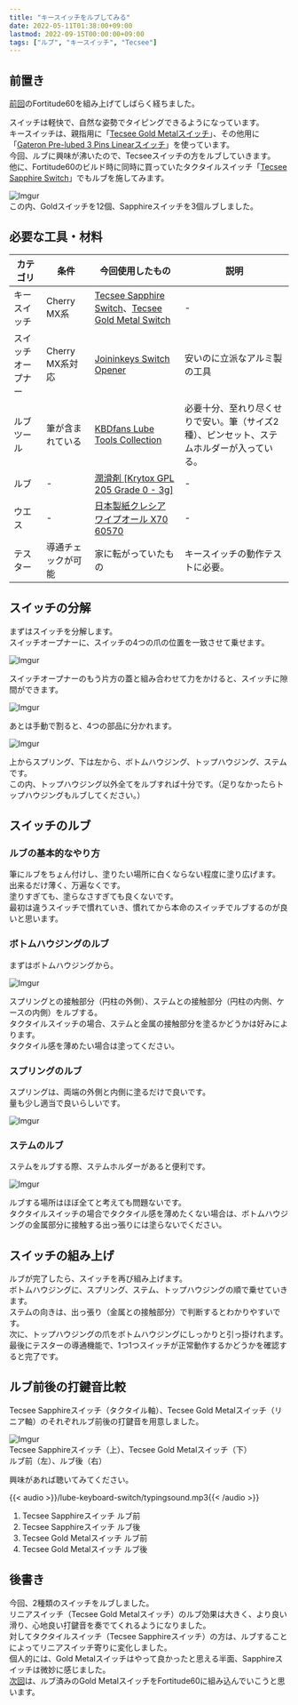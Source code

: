 ```yaml
---
title: "キースイッチをルブしてみる"
date: 2022-05-11T01:38:00+09:00
lastmod: 2022-09-15T00:00:00+09:00
tags: ["ルブ", "キースイッチ", "Tecsee"]
---
```

## 前置き

[前回](/build-log-fortitude60)のFortitude60を組み上げてしばらく経ちました。

スイッチは軽快で、自然な姿勢でタイピングできるようになっています。  
キースイッチは、親指用に「[Tecsee Gold Metalスイッチ](https://shop.yushakobo.jp/products/2969)」、その他用に「[Gateron Pre-lubed 3 Pins Linearスイッチ](https://shop.yushakobo.jp/products/gateron-pre-lubed-3-pins-linear-switches)」を使っています。  
今回、ルブに興味が沸いたので、Tecseeスイッチの方をルブしていきます。  
他に、Fortitude60のビルド時に同時に買っていたタクタイルスイッチ「[Tecsee Sapphire Switch](https://shop.yushakobo.jp/products/2968)」でもルブを施してみます。

![Imgur](https://i.imgur.com/5imJ7Wth.jpg)  
この内、Goldスイッチを12個、Sapphireスイッチを3個ルブしました。

## 必要な工具・材料

|カテゴリ|条件|今回使用したもの|説明|
|-------|---|-------------|---|
|キースイッチ|Cherry MX系|[Tecsee Sapphire Switch](https://shop.yushakobo.jp/products/2968)、[Tecsee Gold Metal Switch](https://shop.yushakobo.jp/products/2969)|-|
|スイッチオープナー|Cherry MX系対応|[Joininkeys Switch Opener](https://shop.yushakobo.jp/products/3278)|安いのに立派なアルミ製の工具|
|ルブツール|筆が含まれている|[KBDfans Lube Tools Collection](https://shop.yushakobo.jp/products/kbdfans-lube-tools-collection)|必要十分、至れり尽くせりで安い。筆（サイズ2種）、ピンセット、ステムホルダーが入っている。|
|ルブ|-|[潤滑剤 [Krytox GPL 205 Grade 0 - 3g]](https://shop.yushakobo.jp/products/lubricants?variant=37665260994721)|-|
|ウエス|-|[日本製紙クレシア ワイプオール X70 60570](https://www.amazon.co.jp/gp/product/B001EHK01M/)|-|
|テスター|導通チェックが可能|家に転がっていたもの|キースイッチの動作テストに必要。|

## スイッチの分解

まずはスイッチを分解します。  
スイッチオープナーに、スイッチの4つの爪の位置を一致させて乗せます。

![Imgur](https://i.imgur.com/zklnq8Gh.jpg)

スイッチオープナーのもう片方の蓋と組み合わせて力をかけると、スイッチに隙間ができます。

![Imgur](https://i.imgur.com/7kBj94ch.jpg)

あとは手動で割ると、4つの部品に分かれます。

![Imgur](https://i.imgur.com/JYfeSe1h.jpg)

上からスプリング、下は左から、ボトムハウジング、トップハウジング、ステムです。  
この内、トップハウジング以外全てをルブすれば十分です。（足りなかったらトップハウジングもルブしてください。）

## スイッチのルブ

### ルブの基本的なやり方

筆にルブをちょん付けし、塗りたい場所に白くならない程度に塗り広げます。  
出来るだけ薄く、万遍なくです。  
塗りすぎても、塗らなさすぎても良くないです。  
最初は違うスイッチで慣れていき、慣れてから本命のスイッチでルブするのが良いと思います。

### ボトムハウジングのルブ

まずはボトムハウジングから。

![Imgur](https://i.imgur.com/CxUvGHrh.jpg)

スプリングとの接触部分（円柱の外側）、ステムとの接触部分（円柱の内側、ケースの内側）をルブする。  
タクタイルスイッチの場合、ステムと金属の接触部分を塗るかどうかは好みによります。  
タクタイル感を薄めたい場合は塗ってください。

### スプリングのルブ

スプリングは、両端の外側と内側に塗るだけで良いです。  
量も少し適当で良いらしいです。

![Imgur](https://i.imgur.com/imQUNlCh.jpg)

### ステムのルブ

ステムをルブする際、ステムホルダーがあると便利です。

![Imgur](https://i.imgur.com/hxCpSIbh.jpg)

ルブする場所はほぼ全てと考えても問題ないです。  
タクタイルスイッチの場合でタクタイル感を薄めたくない場合は、ボトムハウジングの金属部分に接触する出っ張りには塗らないでください。

## スイッチの組み上げ

ルブが完了したら、スイッチを再び組み上げます。  
ボトムハウジングに、スプリング、ステム、トップハウジングの順で乗せていきます。  
ステムの向きは、出っ張り（金属との接触部分）で判断するとわかりやすいです。  
次に、トップハウジングの爪をボトムハウジングにしっかりと引っ掛けれます。  
最後にテスターの導通機能で、1つ1つスイッチが正常動作するかどうかを確認すると完了です。

## ルブ前後の打鍵音比較

Tecsee Sapphireスイッチ（タクタイル軸）、Tecsee Gold Metalスイッチ（リニア軸）のそれぞれルブ前後の打鍵音を用意しました。

![Imgur](https://i.imgur.com/JFuZoJHh.jpg)  
Tecsee Sapphireスイッチ（上）、Tecsee Gold Metalスイッチ（下）  
ルブ前（左）、ルブ後（右）

興味があれば聴いてみてください。

{{< audio >}}/lube-keyboard-switch/typingsound.mp3{{< /audio >}}  
1. Tecsee Sapphireスイッチ ルブ前  
1. Tecsee Sapphireスイッチ ルブ後  
1. Tecsee Gold Metalスイッチ ルブ前  
1. Tecsee Gold Metalスイッチ ルブ後

## 後書き

今回、2種類のスイッチをルブしました。  
リニアスイッチ（Tecsee Gold Metalスイッチ）のルブ効果は大きく、より良い滑り、心地良い打鍵音を奏でてくれるようになりました。  
対してタクタイルスイッチ（Tecsee Sapphireスイッチ）の方は、ルブすることによってリニアスイッチ寄りに変化しました。  
個人的には、Gold Metalスイッチはやって良かったと思える半面、Sapphireスイッチは微妙に感じました。  
[次回](/change-key-switch-fortitude60)は、ルブ済みのGold MetalスイッチをFortitude60に組み込んでいこうと思います。
